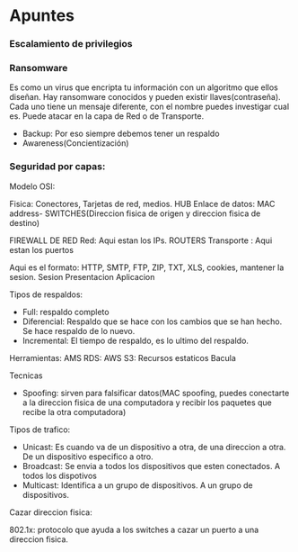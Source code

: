 # Apuntes

### Escalamiento de privilegios 

### Ransomware

Es como un virus que encripta tu información con un algoritmo que ellos diseñan. Hay ransomware conocidos y pueden existir llaves(contraseña). Cada uno tiene un mensaje diferente, con el nombre puedes investigar cual es. 
Puede atacar en la capa  de Red o de Transporte. 

* Backup: Por eso siempre debemos tener un respaldo 
* Awareness(Concientización)

### Seguridad por capas: 

Modelo OSI: 

Fisica: Conectores, Tarjetas de red, medios. HUB
Enlace de datos: MAC address- SWITCHES(Direccion fisica de origen y direccion fisica de destino)

FIREWALL DE RED
Red: Aqui estan los IPs. ROUTERS
Transporte : Aqui estan los puertos

Aqui es el formato: HTTP, SMTP, FTP, ZIP, TXT, XLS, cookies, mantener la sesion. 
Sesion
Presentacion
Aplicacion

Tipos de respaldos: 
* Full: respaldo completo
* Diferencial: Respaldo que se hace con los cambios que se han hecho. Se hace respaldo de lo nuevo.
* Incremental: El tiempo de respaldo, es lo ultimo del respaldo. 

Herramientas: 
AMS RDS: 
AWS S3: Recursos estaticos 
Bacula

Tecnicas 
* Spoofing: sirven para falsificar datos(MAC spoofing, puedes conectarte a la direccion fisica de una computadora y recibir los paquetes que recibe la otra computadora)

Tipos de trafico: 
* Unicast: Es cuando va de un dispositivo a otra, de una direccion a otra. De un dispositivo especifico a otro. 
* Broadcast: Se envia a todos los dispositivos que esten conectados. A todos los dispotivos
* Multicast: Identifica a un grupo de dispositivos. A un grupo de dispositivos. 

Cazar direccion fisica:   

802.1x: protocolo que ayuda a los switches a cazar un puerto a una direccion fisica. 
